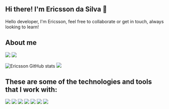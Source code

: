 ## Hi there! I'm Ericsson da Silva 👋

Hello developer, I'm Ericsson, feel free to collaborate or get in touch, always looking to learn!

## About me

[![](https://img.shields.io/badge/LinkedIn-0077B5?style=for-the-badge&logo=linkedin&logoColor=white)](https://www.linkedin.com/in/ericsson-da-silva-java-developer/)
[![](https://img.shields.io/badge/GitHub-100000?style=for-the-badge&logo=github&logoColor=white)](https://github.com/EricssonDaSilva-code)

![Ericsson GitHub stats](https://github-readme-stats.vercel.app/api?username=EricssonDaSilva-code&show_icons=true&theme=radical)
![](https://starchart.cc/{EricssonDaSilva}/{repo}.svg)

## These are some of the technologies and tools that I work with:

![](https://img.shields.io/badge/Python-3776AB?style=for-the-badge&logo=python&logoColor=white)
![](https://img.shields.io/badge/Java-ED8B00?style=for-the-badge&logo=java&logoColor=white)
![](https://img.shields.io/badge/PostgreSQL-316192?style=for-the-badge&logo=postgresql&logoColor=white)
![](https://img.shields.io/badge/MySQL-00000F?style=for-the-badge&logo=mysql&logoColor=white)
![](https://img.shields.io/badge/MongoDB-4EA94B?style=for-the-badge&logo=mongodb&logoColor=white)
![](https://img.shields.io/badge/SQLite-07405E?style=for-the-badge&logo=sqlite&logoColor=white)
![](https://img.shields.io/badge/Git-E34F26?style=for-the-badge&logo=git&logoColor=white)

